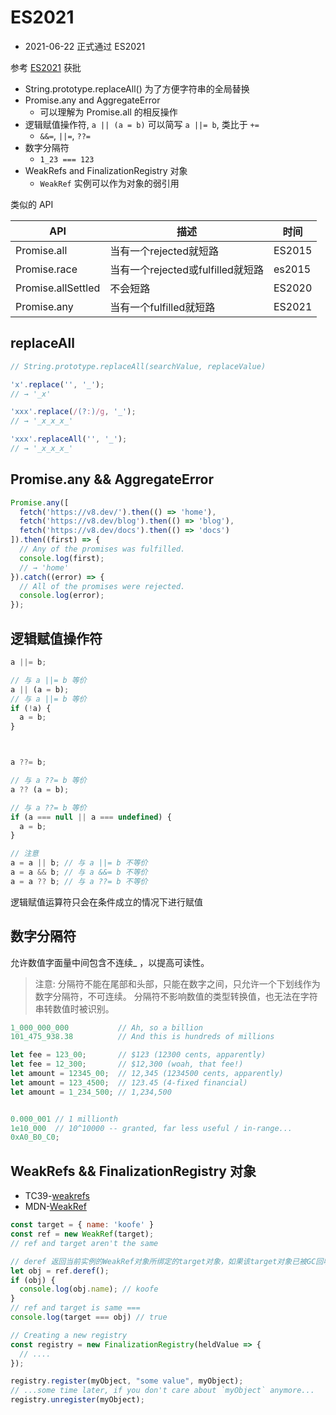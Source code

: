 # ES2021

- 2021-06-22 正式通过 ES2021

参考 [ES2021](https://h3manth.com/ES2021) 获批

- String.prototype.replaceAll() 为了方便字符串的全局替换
- Promise.any and AggregateError
  - 可以理解为 Promise.all 的相反操作
- 逻辑赋值操作符, `a || (a = b)` 可以简写 `a ||= b`, 类比于 `+=`
  - `&&=`, `||=`, `??=`
- 数字分隔符
  - `1_23 === 123`
- WeakRefs and FinalizationRegistry 对象
  - `WeakRef` 实例可以作为对象的弱引用


类似的 API

API | 描述 | 时间
--- | --- | ---
Promise.all  | 当有一个rejected就短路   | ES2015
Promise.race | 当有一个rejected或fulfilled就短路 | es2015
Promise.allSettled | 不会短路          | ES2020
Promise.any  | 当有一个fulfilled就短路  | ES2021

## replaceAll

```js
// String.prototype.replaceAll(searchValue, replaceValue)

'x'.replace('', '_');
// → '_x'

'xxx'.replace(/(?:)/g, '_');
// → '_x_x_x_'

'xxx'.replaceAll('', '_');
// → '_x_x_x_'
```

## Promise.any && AggregateError

```js
Promise.any([
  fetch('https://v8.dev/').then(() => 'home'),
  fetch('https://v8.dev/blog').then(() => 'blog'),
  fetch('https://v8.dev/docs').then(() => 'docs')
]).then((first) => {
  // Any of the promises was fulfilled.
  console.log(first);
  // → 'home'
}).catch((error) => {
  // All of the promises were rejected.
  console.log(error);
});
```

## 逻辑赋值操作符

```js
a ||= b;

// 与 a ||= b 等价
a || (a = b);
// 与 a ||= b 等价
if (!a) {
  a = b;
}



a ??= b;

// 与 a ??= b 等价
a ?? (a = b);

// 与 a ??= b 等价
if (a === null || a === undefined) {
  a = b;
}

// 注意
a = a || b; // 与 a ||= b 不等价
a = a && b; // 与 a &&= b 不等价
a = a ?? b; // 与 a ??= b 不等价
```

逻辑赋值运算符只会在条件成立的情况下进行赋值

## 数字分隔符

允许数值字面量中间包含不连续_ ，以提高可读性。

> 注意: 分隔符不能在尾部和头部，只能在数字之间，只允许一个下划线作为数字分隔符，不可连续。
> 分隔符不影响数值的类型转换值，也无法在字符串转数值时被识别。

```js
1_000_000_000           // Ah, so a billion
101_475_938.38          // And this is hundreds of millions

let fee = 123_00;       // $123 (12300 cents, apparently)
let fee = 12_300;       // $12,300 (woah, that fee!)
let amount = 12345_00;  // 12,345 (1234500 cents, apparently)
let amount = 123_4500;  // 123.45 (4-fixed financial)
let amount = 1_234_500; // 1,234,500


0.000_001 // 1 millionth
1e10_000  // 10^10000 -- granted, far less useful / in-range...
0xA0_B0_C0;
```

## WeakRefs && FinalizationRegistry 对象

- TC39-[weakrefs](https://github.com/tc39/proposal-weakrefs)
- MDN-[WeakRef](https://developer.mozilla.org/zh-CN/docs/Web/JavaScript/Reference/Global_Objects/WeakRef#Avoid_where_possible)

```js
const target = { name: 'koofe' }
const ref = new WeakRef(target);
// ref and target aren't the same

// deref 返回当前实例的WeakRef对象所绑定的target对象，如果该target对象已被GC回收则返回undefined
let obj = ref.deref();
if (obj) {
  console.log(obj.name); // koofe
}
// ref and target is same ===
console.log(target === obj) // true

// Creating a new registry
const registry = new FinalizationRegistry(heldValue => {
  // ....
});

registry.register(myObject, "some value", myObject);
// ...some time later, if you don't care about `myObject` anymore...
registry.unregister(myObject);
```
